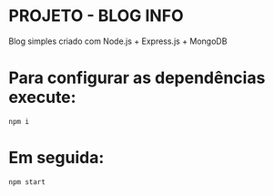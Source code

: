 # PROJETO - BLOG INFO

Blog simples criado com Node.js + Express.js + MongoDB

# Para configurar as dependências execute:
`npm i`

# Em seguida:
`npm start`
